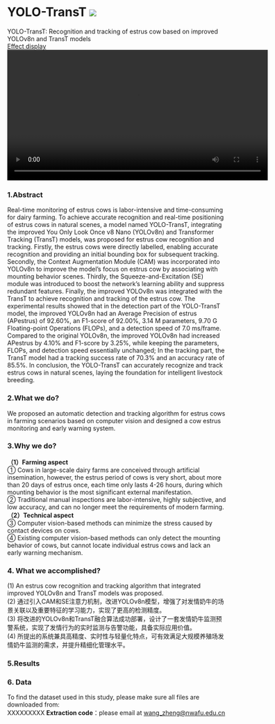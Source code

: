 # YOLO-TransT ![](https://img.shields.io/badge/contributor-ZhengWang-brightgreen.svg)  
YOLO-TransT: Recognition and tracking of estrus cow based on improved YOLOv8n and TransT models  
[Effect display](https://github.com/XingshiXu/ZhengWang_YOLO-TransT/blob/main/Effect%20display.mp4)  
<video width="600" controls>
  <source src="https://www.bilibili.com/video/BV1wu4y1K7iM/?spm_id_from=333.337.search-card.all.click&vd_source=d68da64987fce61a59890c929d25cd3d" type="video/mp4">
  Your browser does not support the video tag.
</video>  
  
### 1.Abstract  
Real-time monitoring of estrus cows is labor-intensive and time-consuming for dairy farming. To achieve accurate recognition and real-time positioning of estrus cows in natural scenes, a model named YOLO-TransT, integrating the improved You Only Look Once v8 Nano (YOLOv8n) and Transformer Tracking (TransT) models, was proposed for estrus cow recognition and tracking. Firstly, the estrus cows were directly labelled, enabling accurate recognition and providing an initial bounding box for subsequent tracking. Secondly, the Context Augmentation Module (CAM) was incorporated into YOLOv8n to improve the model’s focus on estrus cow by associating with mounting behavior scenes. Thirdly, the Squeeze-and-Excitation (SE) module was introduced to boost the network’s learning ability and suppress redundant features. Finally, the improved YOLOv8n was integrated with the TransT to achieve recognition and tracking of the estrus cow. The experimental results showed that in the detection part of the YOLO-TransT model, the improved YOLOv8n had an Average Precision of estrus (APestrus) of 92.60%, an F1-score of 92.00%, 3.14 M parameters, 9.70 G Floating-point Operations (FLOPs), and a detection speed of 7.0 ms/frame. Compared to the original YOLOv8n, the improved YOLOv8n had increased APestrus by 4.10% and F1-score by 3.25%, while keeping the parameters, FLOPs, and detection speed essentially unchanged; In the tracking part, the TransT model had a tracking success rate of 70.3% and an accuracy rate of 85.5%. In conclusion, the YOLO-TransT can accurately recognize and track estrus cows in natural scenes, laying the foundation for intelligent livestock breeding.  
  
### 2.What we do?  
We proposed an automatic detection and tracking algorithm for estrus cows in farming scenarios based on computer vision and designed a cow estrus monitoring and early warning system.  

### 3.Why we do?  
**（1）Farming aspect**  
① Cows in large-scale dairy farms are conceived through artificial insemination, however, the estrus period of cows is very short, about more than 20 days of estrus once, each time only lasts 4-26 hours, during which mounting behavior is the most significant external manifestation.  
② Traditional manual inspections are labor-intensive, highly subjective, and low accuracy, and can no longer meet the requirements of modern farming.  
**（2）Technical aspect**  
③ Computer vision-based methods can minimize the stress caused by contact devices on cows.  
④ Existing computer vision-based methods can only detect the mounting behavior of cows, but cannot locate individual estrus cows and lack an early warning mechanism.  

### 4. What we accomplished?  
(1) An estrus cow recognition and tracking algorithm that integrated improved YOLOv8n and TransT models was proposed.  
(2) 通过引入CAM和SE注意力机制，改进YOLOv8n模型，增强了对发情奶牛的场景关联以及重要特征的学习能力，实现了更高的检测精度。  
(3) 将改进的YOLOv8n和TransT融合算法成功部署，设计了一套发情奶牛监测预警系统，实现了发情行为的实时监测与告警功能，具备实际应用价值。  
(4) 所提出的系统兼具高精度、实时性与轻量化特点，可有效满足大规模养殖场发情奶牛监测的需求，并提升精细化管理水平。

### 5.Results  
  
### 6. Data
To find the dataset used in this study, please make sure all files are downloaded from:  
XXXXXXXXX
**Extraction code**：please email at wang_zheng@nwafu.edu.cn  
  
  

